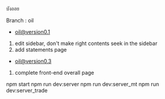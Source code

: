 บังออย

Branch : oil
- oil@version0.1
1) edit sidebar, don't make right contents seek in the sidebar
2) add statements page
- oil@version0.3
1) complete front-end overall page

npm start
npm run dev:server
npm run dev:server_mt
npm run dev:server_trade
